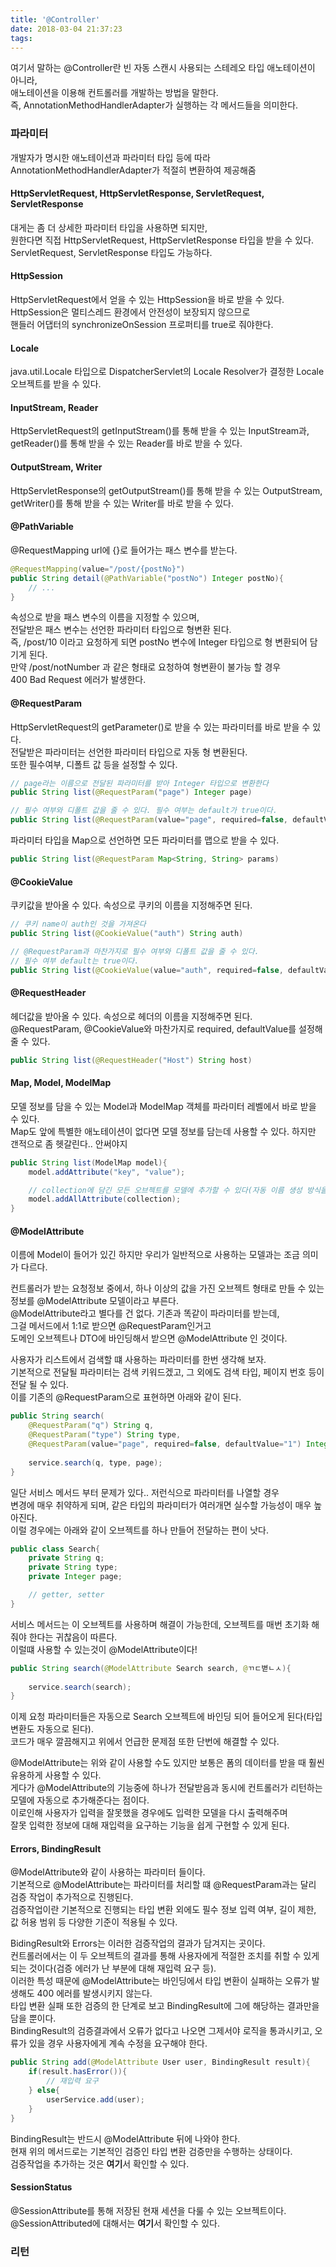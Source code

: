 ```yaml
---
title: '@Controller'
date: 2018-03-04 21:37:23
tags:
---
```


여기서 말하는 @Controller란 빈 자동 스캔시 사용되는 스테레오 타입 애노테이션이 아니라,  
애노테이션을 이용해 컨트롤러를 개발하는 방법을 말한다.  
즉, AnnotationMethodHandlerAdapter가 실행하는 각 메서드들을 의미한다.  

### 파라미터
개발자가 명시한 애노테이션과 파라미터 타입 등에 따라 AnnotationMethodHandlerAdapter가 적절히 변환하여 제공해줌

#### HttpServletRequest, HttpServletResponse, ServletRequest, ServletResponse
대게는 좀 더 상세한 파라미터 타입을 사용하면 되지만,   
원한다면 직접 HttpServletRequest, HttpServletResponse 타입을 받을 수 있다.  
ServletRequest, ServletResponse 타입도 가능하다.  

#### HttpSession
HttpServletRequest에서 얻을 수 있는 HttpSession을 바로 받을 수 있다.  
HttpSession은 멀티스레드 환경에서 안전성이 보장되지 않으므로  
핸들러 어댑터의 synchronizeOnSession 프로퍼티를 true로 줘야한다.  

#### Locale
java.util.Locale 타입으로 DispatcherServlet의 Locale Resolver가 결정한 Locale 오브젝트를 받을 수 있다.  

#### InputStream, Reader
HttpServletRequest의 getInputStream()를 통해 받을 수 있는 InputStream과,  
getReader()를 통해 받을 수 있는 Reader를 바로 받을 수 있다.  

#### OutputStream, Writer
HttpServletResponse의 getOutputStream()를 통해 받을 수 있는 OutputStream,  
getWriter()를 통해 받을 수 있는 Writer를 바로 받을 수 있다.  

#### @PathVariable
@RequestMapping url에 {}로 들어가는 패스 변수를 받는다.  
```java
@RequestMapping(value="/post/{postNo}")
public String detail(@PathVariable("postNo") Integer postNo){ 
    // ...
}
```
속성으로 받을 패스 변수의 이름을 지정할 수 있으며,  
전달받은 패스 변수는 선언한 파라미터 타입으로 형변환 된다.  
즉, /post/10 이라고 요청하게 되면 postNo 변수에 Integer 타입으로 형 변환되어 담기게 된다.  
만약 /post/notNumber 과 같은 형태로 요청하여 형변환이 불가능 할 경우  
400 Bad Request 에러가 발생한다.  

#### @RequestParam
HttpServletRequest의 getParameter()로 받을 수 있는 파라미터를 바로 받을 수 있다.  
전달받은 파라미터는 선언한 파라미터 타입으로 자동 형 변환된다.  
또한 필수여부, 디폴트 값 등을 설정할 수 있다.  
```java
// page라는 이름으로 전달된 파라미터를 받아 Integer 타입으로 변환한다
public String list(@RequestParam("page") Integer page)

// 필수 여부와 디폴트 값을 줄 수 있다. 필수 여부는 default가 true이다.  
public String list(@RequestParam(value="page", required=false, defaultValue="1") Integer page)
```

파라미터 타입을 Map으로 선언하면 모든 파라미터를 맵으로 받을 수 있다.  
```java
public String list(@RequestParam Map<String, String> params)
```

#### @CookieValue
쿠키값을 받아올 수 있다. 속성으로 쿠키의 이름을 지정해주면 된다.  
```java
// 쿠키 name이 auth인 것을 가져온다
public String list(@CookieValue("auth") String auth)

// @RequestParam과 마찬가지로 필수 여부와 디폴트 값을 줄 수 있다.
// 필수 여부 default는 true이다.
public String list(@CookieValue(value="auth", required=false, defaultValue="NONE") String auth)
```

#### @RequestHeader
헤더값을 받아올 수 있다. 속성으로 헤더의 이름을 지정해주면 된다.  
@RequestParam, @CookieValue와 마찬가지로 required, defaultValue를 설정해 줄 수 있다.  
```java
public String list(@RequestHeader("Host") String host)
```

#### Map, Model, ModelMap
모델 정보를 담을 수 있는 Model과 ModelMap 객체를 파라미터 레벨에서 바로 받을 수 있다.  
Map도 앞에 특별한 애노테이션이 없다면 모델 정보를 담는데 사용할 수 있다. 하지만 갠적으로 좀 헷갈린다.. 안써야지  
```java
public String list(ModelMap model){
    model.addAttribute("key", "value");

    // collection에 담긴 모든 오브젝트를 모델에 추가할 수 있다(자동 이름 생성 방식을 통해)
    model.addAllAttribute(collection);
}
```

#### @ModelAttribute
이름에 Model이 들어가 있긴 하지만 우리가 일반적으로 사용하는 모델과는 조금 의미가 다르다.

컨트롤러가 받는 요청정보 중에서, 하나 이상의 값을 가진 오브젝트 형태로 만들 수 있는 정보를 @ModelAttribute 모델이라고 부른다.  
@ModelAttribute라고 별다를 건 없다. 
기존과 똑같이 파라미터를 받는데,  
그걸 메서드에서 1:1로 받으면 @RequestParam인거고  
도메인 오브젝트나 DTO에 바인딩해서 받으면 @ModelAttribute 인 것이다.  

사용자가 리스트에서 검색할 떄 사용하는 파라미터를 한번 생각해 보자.  
기본적으로 전달될 파라미터는 검색 키워드겠고, 그 외에도 검색 타입, 페이지 번호 등이 전달 될 수 있다.  
이를 기존의 @RequestParam으로 표현하면 아래와 같이 된다.  
```java
public String search(
    @RequestParam("q") String q, 
    @RequestParam("type") String type, 
    @RequestParam(value="page", required=false, defaultValue="1") Integer page){
    
    service.search(q, type, page);
}
```

일단 서비스 메서드 부터 문제가 있다.. 저런식으로 파라미터를 나열할 경우  
변경에 매우 취약하게 되며, 같은 타입의 파라미터가 여러개면 실수할 가능성이 매우 높아진다.  
이럴 경우에는 아래와 같이 오브젝트를 하나 만들어 전달하는 편이 낫다.  
```java
public class Search{
    private String q;
    private String type;
    private Integer page;

    // getter, setter
}
```

서비스 메서드는 이 오브젝트를 사용하며 해결이 가능한데, 오브젝트를 매번 초기화 해줘야 한다는 귀찮음이 따른다.  
이럴떄 사용할 수 있는것이 @ModelAttribute이다!  
```java
public String search(@ModelAttribute Search search, @ㄲㄷ볃ㄴㅅ){
    
    service.search(search);
}
```

이제 요청 파라미터들은 자동으로 Search 오브젝트에 바인딩 되어 들어오게 된다(타입 변환도 자동으로 된다).  
코드가 매우 깔끔해지고 위에서 언급한 문제점 또한 단번에 해결할 수 있다.  

@ModelAttribute는 위와 같이 사용할 수도 있지만 보통은 폼의 데이터를 받을 때 훨씬 유용하게 사용할 수 있다.  
게다가 @ModelAttribute의 기능중에 하나가 전달받음과 동시에 컨트롤러가 리턴하는 모델에 자동으로 추가해준다는 점이다.  
이로인해 사용자가 입력을 잘못했을 경우에도 입력한 모델을 다시 출력해주며  
잘못 입력한 정보에 대해 재입력을 요구하는 기능을 쉽게 구현할 수 있게 된다.  

#### Errors, BindingResult
@ModelAttribute와 같이 사용하는 파라미터 들이다.  
기본적으로 @ModelAttribute는 파라미터를 처리할 떄 @RequestParam과는 달리 검증 작업이 추가적으로 진행된다.  
검증작업이란 기본적으로 진행되는 타입 변환 외에도 필수 정보 입력 여부, 길이 제한, 값 허용 범위 등 다양한 기준이 적용될 수 있다.  

BidingResult와 Errors는 이러한 검증작업의 결과가 담겨지는 곳이다.  
컨트롤러에서는 이 두 오브젝트의 결과를 통해 사용자에게 적절한 조치를 취할 수 있게 되는 것이다(검증 에러가 난 부분에 대해 재입력 요구 등).  
이러한 특성 때문에 @ModelAttribute는 바인딩에서 타입 변환이 실패하는 오류가 발생해도 400 에러를 발생시키지 않는다.  
타입 변환 실패 또한 검증의 한 단계로 보고 BindingResult에 그에 해당하는 결과만을 담을 뿐이다.  
BindingResult의 검증결과에서 오류가 없다고 나오면 그제서야 로직을 통과시키고, 오류가 있을 경우 사용자에게 계속 수정을 요구해야 한다.  
```java
public String add(@ModelAttribute User user, BindingResult result){
    if(result.hasError()){
        // 재입력 요구
    } else{
        userService.add(user);
    }
}
```
BindingResult는 반드시 @ModelAttribute 뒤에 나와야 한다.  
현재 위의 메서드로는 기본적인 검증인 타입 변환 검증만을 수행하는 상태이다.  
검증작업을 추가하는 것은 **여기**서 확인할 수 있다.  

#### SessionStatus
@SessionAttribute를 통해 저장된 현재 세션을 다룰 수 있는 오브젝트이다.  
@SessionAttributed에 대해서는 **여기**서 확인할 수 있다.  



### 리턴

<!-- more -->